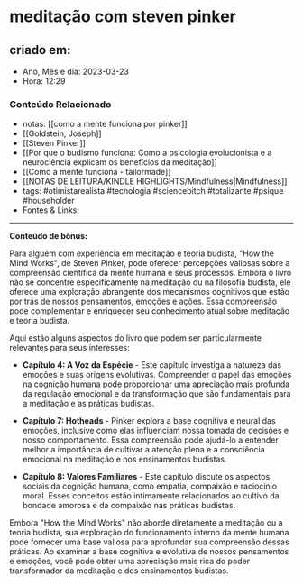 # meditação com steven pinker

## criado em: 
-  Ano, Mês e dia: 2023-03-23
- Hora: 12:29

### Conteúdo Relacionado
- notas: [[como a mente funciona por pinker]]
- [[Goldstein, Joseph]]
- [[Steven Pinker]]
- [[Por que o budismo funciona: Como a psicologia evolucionista e a neurociência explicam os benefícios da meditação]]
- [[Como a mente funciona - tailormade]]
- [[NOTAS DE LEITURA/KINDLE HIGHLIGHTS/Mindfulness|Mindfulness]]
- tags: #otimistarealista #tecnologia #sciencebitch #totalizante #psique #householder 
- Fontes & Links: 
---

**Conteúdo de bônus:**

Para alguém com experiência em meditação e teoria budista, "How the Mind Works", de Steven Pinker, pode oferecer percepções valiosas sobre a compreensão científica da mente humana e seus processos. Embora o livro não se concentre especificamente na meditação ou na filosofia budista, ele oferece uma exploração abrangente dos mecanismos cognitivos que estão por trás de nossos pensamentos, emoções e ações. Essa compreensão pode complementar e enriquecer seu conhecimento atual sobre meditação e teoria budista.

Aqui estão alguns aspectos do livro que podem ser particularmente relevantes para seus interesses:

- **Capítulo 4: A Voz da Espécie** - Este capítulo investiga a natureza das emoções e suas origens evolutivas. Compreender o papel das emoções na cognição humana pode proporcionar uma apreciação mais profunda da regulação emocional e da transformação que são fundamentais para a meditação e as práticas budistas.
    
- **Capítulo 7: Hotheads** - Pinker explora a base cognitiva e neural das emoções, inclusive como elas influenciam nossa tomada de decisões e nosso comportamento. Essa compreensão pode ajudá-lo a entender melhor a importância de cultivar a atenção plena e a consciência emocional na meditação e nos ensinamentos budistas.
    
- **Capítulo 8: Valores Familiares** - Este capítulo discute os aspectos sociais da cognição humana, como empatia, compaixão e raciocínio moral. Esses conceitos estão intimamente relacionados ao cultivo da bondade amorosa e da compaixão nas práticas budistas.
    

Embora "How the Mind Works" não aborde diretamente a meditação ou a teoria budista, sua exploração do funcionamento interno da mente humana pode fornecer uma base valiosa para aprofundar sua compreensão dessas práticas. Ao examinar a base cognitiva e evolutiva de nossos pensamentos e emoções, você pode obter uma apreciação mais rica do poder transformador da meditação e dos ensinamentos budistas.